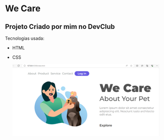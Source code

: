 <h1>We Care</h1>
<h2> Projeto Criado por mim no DevClub</h2>

Tecnologias usada:
- HTML
- CSS

  <img src="https://github.com/Sidmarvictorino/PROJETO/blob/main/We%20Care.png?raw=true">
  
